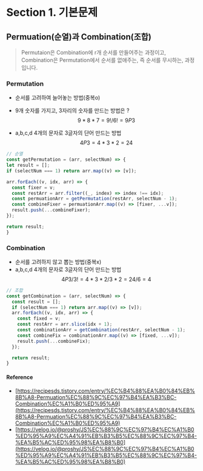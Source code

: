 # Section 1. 기본문제

## Permuation(순열)과 Combination(조합)

> Permutaion은 Combination에 r개 순서를 만들어주는 과정이고, Combination은 Permutation에서 순서를 없애주는, 즉 순서를 무시하는, 과정입니다.

### Permutation

- 순서를 고려하여 늘어놓는 방법(중복o)
- 9개 숫자를 가지고, 3자리의 숫자를 만드는 방법은 ?
  $$9 * 8 * 7 = 9! / 6! = 9P3$$

- a,b,c,d 4개의 문자로 3글자의 단어 만드는 방법
  $$4P3 = 4 * 3 * 2 = 24$$

```JavaScript
// 순열
const getPermutation = (arr, selectNum) => {
let result = [];
if (selectNum === 1) return arr.map((v) => [v]);

arr.forEach((v, idx, arr) => {
  const fixer = v;
  const restArr = arr.filter((_, index) => index !== idx);
  const permuationArr = getPermutation(restArr, selectNum - 1);
  const combineFixer = permuationArr.map((v) => [fixer, ...v]);
  result.push(...combineFixer);
});

return result;
}

```

### Combination

- 순서를 고려하지 않고 뽑는 방법(중복x)
- a,b,c,d 4개의 문자로 3글자의 단어 만드는 방법
  $$4P3 / 3! = 4 * 3 * 2  / 3 * 2 = 24 / 6 = 4$$

```JavaScript
// 조합
const getCombination = (arr, selectNum) => {
  const result = [];
  if (selectNum === 1) return arr.map((v) => [v]);
  arr.forEach((v, idx, arr) => {
    const fixed = v;
    const restArr = arr.slice(idx + 1);
    const combinationArr = getCombination(restArr, selectNum - 1);
    const combineFix = combinationArr.map((v) => [fixed, ...v]);
    result.push(...combineFix);
  });

  return result;
}
```

#### Reference

- [https://recipesds.tistory.com/entry/%EC%B4%88%EA%B0%84%EB%8B%A8-Permuation%EC%88%9C%EC%97%B4%EA%B3%BC-Combination%EC%A1%B0%ED%95%A9](https://recipesds.tistory.com/entry/%EC%B4%88%EA%B0%84%EB%8B%A8-Permuation%EC%88%9C%EC%97%B4%EA%B3%BC-Combination%EC%A1%B0%ED%95%A9)
- [https://velog.io/@proshy/JS%EC%88%9C%EC%97%B4%EC%A1%B0%ED%95%A9%EC%A4%91%EB%B3%B5%EC%88%9C%EC%97%B4-%EA%B5%AC%ED%95%98%EA%B8%B0](https://velog.io/@proshy/JS%EC%88%9C%EC%97%B4%EC%A1%B0%ED%95%A9%EC%A4%91%EB%B3%B5%EC%88%9C%EC%97%B4-%EA%B5%AC%ED%95%98%EA%B8%B0)
